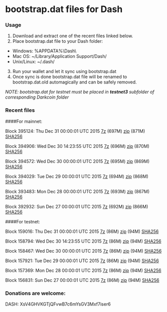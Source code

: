 # bootstrap.dat files for Dash

### Usage

1. Download and extract one of the recent files linked below.
2. Place bootstrap.dat file to your Dash folder:
 - Windows: %APPDATA%\Dash\
 - Mac OS: ~/Library/Application Support/Dash/
 - Unix/Linux: ~/.dash/
3. Run your wallet and let it sync using bootstrap.dat
4. Once sync is done bootstrap.dat file will be renamed to bootstrap.dat.old automagically and can be safely removed.

_NOTE: bootstrap.dat for testnet must be placed in **testnet3** subfolder of corresponding Darkcoin folder_

### Recent files

####For mainnet:

Block 395124: Thu Dec 31 00:00:01 UTC 2015 [7z](https://transfer.sh/19qIKy/bootstrap.dat.20151231.7z) (697M) [zip](https://transfer.sh/DLABx/bootstrap.dat.20151231.zip) (871M) [SHA256](https://transfer.sh/1f7jdn/sha256.txt)

Block 394906: Wed Dec 30 14:23:55 UTC 2015 [7z](https://transfer.sh/fCHm3/bootstrap.dat.20151230.7z) (696M) [zip](https://transfer.sh/TCCmK/bootstrap.dat.20151230.zip) (870M) [SHA256](https://transfer.sh/by85a/sha256.txt)

Block 394572: Wed Dec 30 00:00:01 UTC 2015 [7z](https://transfer.sh/10iBax/bootstrap.dat.20151230.7z) (695M) [zip]() (869M) [SHA256](https://transfer.sh/oIKNT/sha256.txt)

Block 394029: Tue Dec 29 00:00:01 UTC 2015 [7z](https://transfer.sh/qcb9T/bootstrap.dat.20151229.7z) (694M) [zip]() (868M) [SHA256](https://transfer.sh/mR2nN/sha256.txt)

Block 393483: Mon Dec 28 00:00:01 UTC 2015 [7z](https://transfer.sh/qTA4l/bootstrap.dat.20151228.7z) (693M) [zip](https://transfer.sh/RjYPs/bootstrap.dat.20151228.zip) (867M) [SHA256](https://transfer.sh/fSrK2/sha256.txt)

Block 392932: Sun Dec 27 00:00:01 UTC 2015 [7z](https://transfer.sh/19p1LZ/bootstrap.dat.20151227.7z) (692M) [zip](https://transfer.sh/7YNYb/bootstrap.dat.20151227.zip) (866M) [SHA256](https://transfer.sh/1Z1iI/sha256.txt)

####For testnet:

Block 159016: Thu Dec 31 00:00:01 UTC 2015 [7z](https://transfer.sh/kdb85/bootstrap.dat.20151231.7z) (86M) [zip](https://transfer.sh/Pfyxr/bootstrap.dat.20151231.zip) (94M) [SHA256](https://transfer.sh/1gwhnl/sha256.txt)

Block 158794: Wed Dec 30 14:23:55 UTC 2015 [7z](https://transfer.sh/11y1Eu/bootstrap.dat.20151230.7z) (86M) [zip](https://transfer.sh/aobDp/bootstrap.dat.20151230.zip) (94M) [SHA256](https://transfer.sh/v1GVT/sha256.txt)

Block 158467: Wed Dec 30 00:00:01 UTC 2015 [7z](https://transfer.sh/ponD0/bootstrap.dat.20151230.7z) (86M) [zip](https://transfer.sh/V8Epx/bootstrap.dat.20151230.zip) (94M) [SHA256](https://transfer.sh/g19vq/sha256.txt)

Block 157921: Tue Dec 29 00:00:01 UTC 2015 [7z](https://transfer.sh/rrxmz/bootstrap.dat.20151229.7z) (86M) [zip](https://transfer.sh/16kHOU/bootstrap.dat.20151229.zip) (94M) [SHA256](https://transfer.sh/8usGb/sha256.txt)

Block 157369: Mon Dec 28 00:00:01 UTC 2015 [7z](https://transfer.sh/16sgJf/bootstrap.dat.20151228.7z) (86M) [zip](https://transfer.sh/jSRN0/bootstrap.dat.20151228.zip) (94M) [SHA256](https://transfer.sh/1fiFcb/sha256.txt)

Block 156831: Sun Dec 27 00:00:01 UTC 2015 [7z](https://transfer.sh/Pb1Fp/bootstrap.dat.20151227.7z) (86M) [zip](https://transfer.sh/15hDb5/bootstrap.dat.20151227.zip) (94M) [SHA256](https://transfer.sh/cnnZX/sha256.txt)

### Donations are welcome:

DASH: XsV4GHVKGTjQFvwB7c6mYsGV3Mxf7iser6
